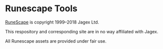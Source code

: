 # Runescape Tools

[RuneScape](https://www.runescape.com/) is copyright 1999–2018 Jagex Ltd.

This respository and corresponding site are in no way affiliated with Jagex.

All Runescape assets are provided under fair use.
